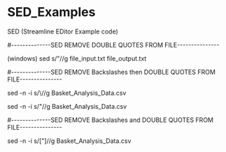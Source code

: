 SED_Examples
============

SED (Streamline EDitor Example code)

#--------------SED REMOVE DOUBLE QUOTES FROM FILE---------------

(windows)
sed s/\"//g file_input.txt file_output.txt

#--------------SED REMOVE Backslashes then DOUBLE QUOTES FROM FILE---------------

sed -n -i s/\\//g Basket_Analysis_Data.csv

sed -n -i s/\"//g Basket_Analysis_Data.csv

#--------------SED REMOVE Backslashes and DOUBLE QUOTES FROM FILE---------------

sed -n -i s/[\"]//g Basket_Analysis_Data.csv
